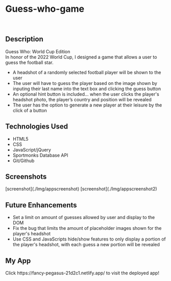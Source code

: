 # Guess-who-game
</br>
<h2>Description</h2>
    Guess Who: World Cup Edition 
  </br> In honor of the 2022 World Cup, I designed a game that allows a user to guess the football star.
  <ul>
    <li> A headshot of a randomly selected football player will be shown to the user </li>
    <li> The user will have to guess the player based on the image shown by inputing their last name into the text box and clicking the guess button</li>
    <li> An optional hint button is included... when the user clicks the player's headshot photo, the player’s country and position will be revealed</li>
    <li> The user has the option to generate a new player at their leisure by the click of a button </li>
  </ul>

<h2>Technologies Used</h2>
<ul>
  <li> HTML5</li>
  <li> CSS</li>
<li> JavaScript/jQuery</li>
<li> Sportmonks Database API</li>
<li> Git/Github</li>
</ul>

<h2>Screenshots</h2>
[screenshot](./Img/appscreenshot)
[screenshot](./Img/appscreenshot2)


<h2>Future Enhancements</h2>
<ul>
  <li> Set a limit on amount of guesses allowed by user and display to the DOM</li>
  <li> Fix the bug that limits the amount of placeholder images shown for the player's headshot</li>
  <li> Use CSS and JavaScripts hide/show features to only display a portion of the player's headshot, with each guess a new portion will be revealed</li>
  </ul>
  
 <h2>My App</h2>
 Click https://fancy-pegasus-21d2c1.netlify.app/ to visit the deployed app!
